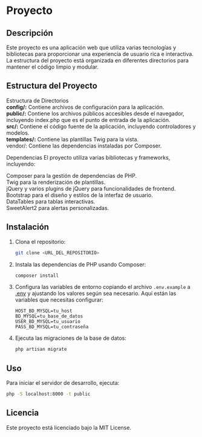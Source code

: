# Proyecto

## Descripción

Este proyecto es una aplicación web que utiliza varias tecnologías y bibliotecas para proporcionar una experiencia de usuario rica e interactiva. La estructura del proyecto está organizada en diferentes directorios para mantener el código limpio y modular.

## Estructura del Proyecto
Estructura de Directorios  
**config/:** Contiene archivos de configuración para la aplicación.  
**public/:** Contiene los archivos públicos accesibles desde el navegador, incluyendo index.php que es el punto de entrada de la aplicación.  
**src/:** Contiene el código fuente de la aplicación, incluyendo controladores y modelos.  
**templates/:** Contiene las plantillas Twig para la vista.  
vendor/: Contiene las dependencias instaladas por Composer.  

Dependencias
El proyecto utiliza varias bibliotecas y frameworks, incluyendo:  

Composer para la gestión de dependencias de PHP.  
Twig para la renderización de plantillas.  
jQuery y varios plugins de jQuery para funcionalidades de frontend.  
Bootstrap para el diseño y estilos de la interfaz de usuario.  
DataTables para tablas interactivas.  
SweetAlert2 para alertas personalizadas.  

## Instalación

1. Clona el repositorio:
    ```sh
    git clone <URL_DEL_REPOSITORIO>
    ```

2. Instala las dependencias de PHP usando Composer:
    ```sh
    composer install
    ```

3. Configura las variables de entorno copiando el archivo `.env.example` a [.env](http://_vscodecontentref_/7) y ajustando los valores según sea necesario. Aquí están las variables que necesitas configurar:

    ```env
    HOST_BD_MYSQL=tu_host
    BD_MYSQL=tu_base_de_datos
    USER_BD_MYSQL=tu_usuario
    PASS_BD_MYSQL=tu_contraseña
    ```

4. Ejecuta las migraciones de la base de datos:
    ```sh
    php artisan migrate
    ```

## Uso

Para iniciar el servidor de desarrollo, ejecuta:
```sh
php -S localhost:8000 -t public
```

## Licencia
Este proyecto está licenciado bajo la MIT License.
````
